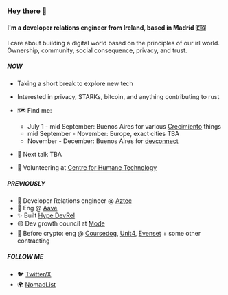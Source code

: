 ### Hey there 👋

#### I'm a developer relations engineer from Ireland, based in Madrid 🇪🇸

I care about building a digital world based on the principles of our irl world. Ownership, community, social consequence, privacy, and trust.

##### NOW
- Taking a short break to explore new tech
- Interested in privacy, STARKs, bitcoin, and anything contributing to rust

- 🗺️ Find me:
  - July 1 - mid September: Buenos Aires for various [Crecimiento](https://x.com/crecimientoar) things
  - mid September - November: Europe, exact cities TBA
  - November - December: Buenos Aires for [devconnect](https://devconnect.org/)
- 🎤 Next talk TBA
- 🧠 Volunteering at [Centre for Humane Technology](https://www.humanetech.com/)

##### PREVIOUSLY
- 💙 Developer Relations engineer @ [Aztec](https://aztec.network/)
- 👻 Eng @ [Aave](https://aave.com/)
- ✨ Built [Hype DevRel](https://hy.pe/devrel)
- 🟡 Dev growth council at [Mode](https://mode.network)
- 🧭 Before crypto: eng @ [Coursedog](https://www.coursedog.com/), [Unit4](https://www.unit4.com/), [Evenset](https://evenset.com/) + some other contracting

##### FOLLOW ME
- 🐦 [Twitter/X](https://www.twitter.com/catmcgeecode/)
- 🌍 [NomadList](https://nomadlist.com/@catmcgee)
